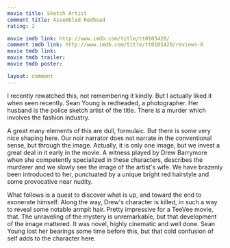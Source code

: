 ```yaml
---
movie title: Sketch Artist
comment title: Assembled Redhead
rating: 2

movie imdb link: http://www.imdb.com/title/tt0105420/
comment imdb link: http://www.imdb.com/title/tt0105420/reviews-8
movie tmdb link: 
movie tmdb trailer: 
movie tmdb poster: 

layout: comment
---
```


I recently rewatched this, not remembering it kindly. But I actually liked it when seen recently. Sean Young is redheaded, a photographer. Her husband is the police sketch artist of the title. There is a murder which involves the fashion industry.

A great many elements of this are dull, formulaic. But there is some very nice shaping here. Our noir narrator does not narrate in the conventional sense, but through the image. Actually, it is only one image, but we invest a great deal in it early in the movie. A witness played by Drew Barrymore when she competently specialized in these characters, describes the murderer and we slowly see the image of the artist's wife. We have brazenly been introduced to her, punctuated by a unique bright red hairstyle and some provocative near nudity.

What follows is a quest to discover what is up, and toward the end to exonerate himself. Along the way, Drew's character is killed, in such a way to reveal some notable armpit hair. Pretty impressive for a TeeVee movie, that. The unraveling of the mystery is unremarkable, but that development of the image mattered. It was novel, highly cinematic and well done. Sean Young lost her bearings some time before this, but that cold confusion of self adds to the character here.